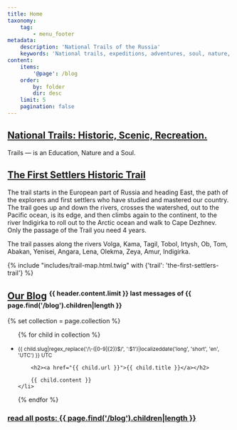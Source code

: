 ```yaml
---
title: Home
taxonomy:
    tag:
        - menu_footer
metadata:
    description: 'National Trails of the Russia'
    keywords: 'National trails, expeditions, adventures, soul, nature, wilderness, exploring, education'
content:
    items:
        '@page': /blog
    order:
        by: folder
        dir: desc
    limit: 5
    pagination: false
---
```


## [National Trails: Historic, Scenic, Recreation.](/trails)

Trails — is an Education, Nature and a Soul.


## [The First Settlers Historic Trail](/trails/the-first-settlers-trail)

The trail starts in the European part of Russia and heading East, the path of the explorers and first settlers who have studied and mastered our country. The trail goes up and down the rivers, crosses the watershed, out to the Pacific ocean, is its edge, and then climbs again to the continent, to the river Indigirka to roll out to the Arctic ocean and walk to Cape Dezhnev. Only the passage of the Trail you need 4 years.

The trail passes along the rivers Volga, Kama, Tagil, Tobol, Irtysh, Ob, Tom, Abakan, Yenisei, Angara, Lena, Olekma, Zeya, Amur, Indigirka.

{% include "includes/trail-map.html.twig" with {'trail': 'the-first-settlers-trail'} %}

## [Our Blog](/blog) <sup><small>{{ header.content.limit }} last messages of {{ page.find('/blog').children|length }}</small></sup>

{% set collection = page.collection %}

<ul id="blogcontent">
{% for child in collection %}
	<li>	
		<p class="intro"><small>{{ child.slug|regex_replace('/\-([0-9]{2})$/', ':$1')|localizeddate('long', 'short', 'en', 'UTC') }} UTC</small></p>

		<h2><a href="{{ child.url }}">{{ child.title }}</a></h2>

		{{ child.content }}
	</li>
{% endfor %}
</ul>

### [read all posts: {{ page.find('/blog').children|length }}](/blog)